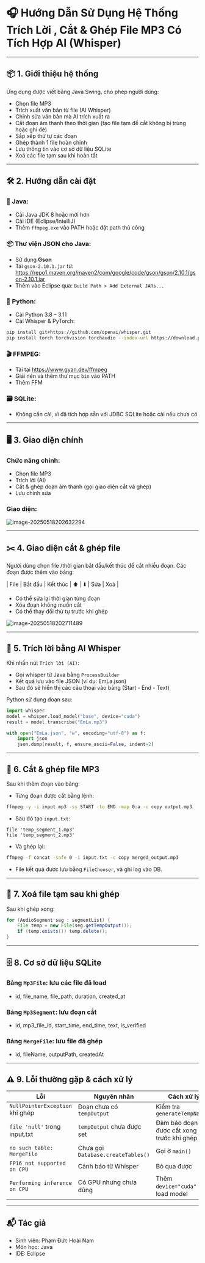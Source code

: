 # 🎧 Hướng Dẫn Sử Dụng Hệ Thống Trích Lời , Cắt & Ghép File MP3 Có Tích Hợp AI (Whisper)

---

## 📦 1. Giới thiệu hệ thống

Ứng dụng được viết bằng Java Swing, cho phép người dùng:
- Chọn file MP3
- Trích xuất văn bản từ file (AI Whisper)
- Chỉnh sửa văn bản mà AI trích xuất ra
- Cắt đoạn âm thanh theo thời gian (tạo file tạm để cắt không bị trùng hoặc ghi đè)
- Sắp xếp thứ tự các đoạn
- Ghép thành 1 file hoàn chỉnh
- Lưu thông tin vào cơ sở dữ liệu SQLite
- Xoá các file tạm sau khi hoàn tất

---

## 🛠️ 2. Hướng dẫn cài đặt

### 🔧 Java:

- Cài Java JDK 8 hoặc mới hơn
- Cài IDE (Eclipse/IntelliJ)
- Thêm `ffmpeg.exe` vào PATH hoặc đặt path thủ công

### 📦 Thư viện JSON cho Java:

- Sử dụng **Gson**
- Tải `gson-2.10.1.jar` từ: https://repo1.maven.org/maven2/com/google/code/gson/gson/2.10.1/gson-2.10.1.jar
- Thêm vào Eclipse qua: `Build Path > Add External JARs...`

### 🐍 Python:
- Cài Python 3.8 – 3.11
- Cài Whisper & PyTorch:

```bash
pip install git+https://github.com/openai/whisper.git
pip install torch torchvision torchaudio --index-url https://download.pytorch.org/whl/cu118
```

### 🎬 FFMPEG:
- Tải tại https://www.gyan.dev/ffmpeg
- Giải nén và thêm thư mục `bin` vào PATH
- Thêm FFM

### 🗃️ SQLite:
- Không cần cài, vì đã tích hợp sẵn với JDBC SQLite hoặc cài nếu chưa có

---

## 🖥️ 3. Giao diện chính

### Chức năng chính:
- Chọn file MP3
- Trích lời (AI)
- Cắt & ghép đoạn âm thanh (gọi giao diện cắt và ghép)
- Lưu chỉnh sửa

### Giao diện:
![image-20250518202632294](C:\Users\ADMIN\AppData\Roaming\Typora\typora-user-images\image-20250518202632294.png)

---

## ✂️ 4. Giao diện cắt & ghép file

Người dùng chọn file /thời gian bắt đầu/kết thúc để cắt nhiều đoạn. Các đoạn được thêm vào bảng:

| File | Bắt đầu | Kết thúc | ⬆️ | ⬇️ | Sửa | Xoá |

- Có thể sửa lại thời gian từng đoạn 
- Xóa đoạn không muốn cắt
- Có thể thay đổi thứ tự trước khi ghép

![image-20250518202711489](C:\Users\ADMIN\AppData\Roaming\Typora\typora-user-images\image-20250518202711489.png)

---

## 🧠 5. Trích lời bằng AI Whisper

Khi nhấn nút `Trích lời (AI)`:
- Gọi whisper từ Java bằng `ProcessBuilder`
- Kết quả lưu vào file JSON (ví dụ: EmLa.json)
- Sau đó sẽ hiển thị các câu thoại vào bảng (Start - End - Text)

Python sử dụng đoạn sau:

```python
import whisper
model = whisper.load_model("base", device="cuda")
result = model.transcribe("EmLa.mp3")

with open("EmLa.json", "w", encoding="utf-8") as f:
    import json
    json.dump(result, f, ensure_ascii=False, indent=2)
```

---

## 🧵 6. Cắt & ghép file MP3

Sau khi thêm đoạn vào bảng:

- Từng đoạn được cắt bằng lệnh:

```bash
ffmpeg -y -i input.mp3 -ss START -to END -map 0:a -c copy output.mp3
```

- Sau đó tạo `input.txt`:

```
file 'temp_segment_1.mp3'
file 'temp_segment_2.mp3'
```

- Và ghép lại:

```bash
ffmpeg -f concat -safe 0 -i input.txt -c copy merged_output.mp3
```

- File kết quả được lưu bằng `FileChooser`, và ghi log vào DB.

---

## 🧹 7. Xoá file tạm sau khi ghép

Sau khi ghép xong:

```java
for (AudioSegment seg : segmentList) {
    File temp = new File(seg.getTempOutput());
    if (temp.exists()) temp.delete();
}
```

---

## 🗄️ 8. Cơ sở dữ liệu SQLite

### Bảng `Mp3File`: lưu các file đã load
- id, file_name, file_path, duration, created_at

### Bảng `Mp3Segment`: lưu đoạn cắt
- id, mp3_file_id, start_time, end_time, text, is_verified

### Bảng `MergeFile`: lưu file đã ghép
- id, fileName, outputPath, createdAt

---

## ⚠️ 9. Lỗi thường gặp & cách xử lý

| Lỗi | Nguyên nhân | Cách xử lý |
|-----|-------------|------------|
| `NullPointerException` khi ghép | Đoạn chưa có `tempOutput` | Kiểm tra `generateTempName()` |
| `file 'null'` trong input.txt | `tempOutput` chưa được set | Đảm bảo đoạn được cắt xong trước khi ghép |
| `no such table: MergeFile` | Chưa gọi `Database.createTables()` | Gọi ở `main()` |
| `FP16 not supported on CPU` | Cảnh báo từ Whisper | Bỏ qua được |
| `Performing inference on CPU` | Có GPU nhưng chưa dùng | Thêm `device="cuda"` khi load model |

---

## 📬 Tác giả

- Sinh viên: Phạm Đức Hoài Nam
- Môn học: Java
- IDE: Eclipse